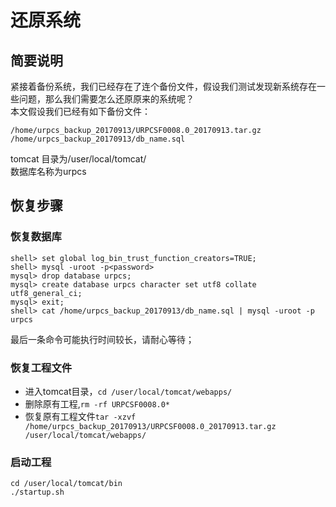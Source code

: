 # 还原系统

## 简要说明

紧接着备份系统，我们已经存在了连个备份文件，假设我们测试发现新系统存在一些问题，那么我们需要怎么还原原来的系统呢？  
本文假设我们已经有如下备份文件：
```
/home/urpcs_backup_20170913/URPCSF0008.0_20170913.tar.gz  
/home/urpcs_backup_20170913/db_name.sql
```
tomcat 目录为/user/local/tomcat/  
数据库名称为urpcs


## 恢复步骤

### 恢复数据库

```
shell> set global log_bin_trust_function_creators=TRUE;
shell> mysql -uroot -p<password>
mysql> drop database urpcs;
mysql> create database urpcs character set utf8 collate utf8_general_ci;
mysql> exit;
shell> cat /home/urpcs_backup_20170913/db_name.sql | mysql -uroot -p urpcs
```

最后一条命令可能执行时间较长，请耐心等待；


### 恢复工程文件

* 进入tomcat目录，``cd /user/local/tomcat/webapps/``
* 删除原有工程,``rm -rf URPCSF0008.0* ``
* 恢复原有工程文件``tar -xzvf /home/urpcs_backup_20170913/URPCSF0008.0_20170913.tar.gz /user/local/tomcat/webapps/``


### 启动工程

```
cd /user/local/tomcat/bin
./startup.sh
```

